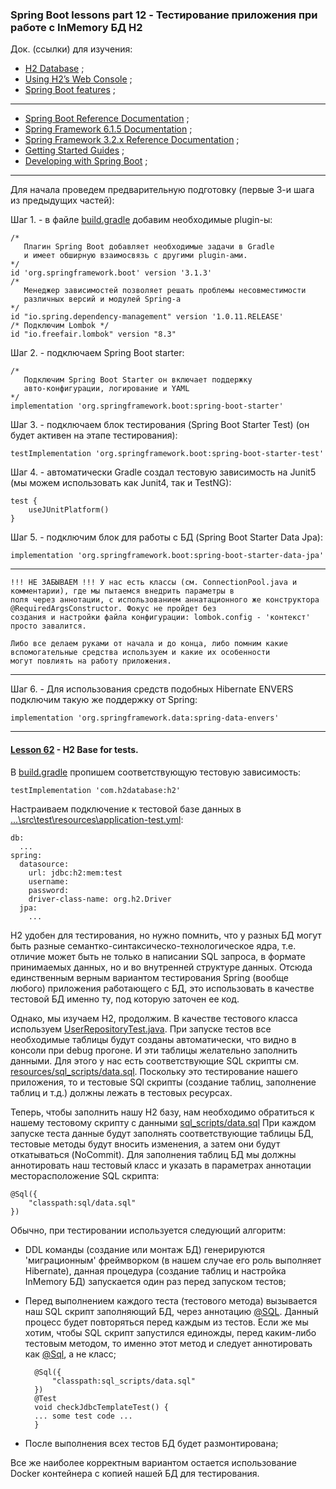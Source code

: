 ### Spring Boot lessons part 12 - Тестирование приложения при работе с InMemory БД H2

Док. (ссылки) для изучения:
- [H2 Database](https://www.h2database.com/html/main.html) ;
- [Using H2’s Web Console](https://docs.spring.io/spring-boot/docs/current/reference/htmlsingle/#data.sql.h2-web-console) ;
- [Spring Boot features](https://docs.spring.io/spring-boot/docs/1.3.0.RC1/reference/html/boot-features-sql.html) ;
________________________________________________________________________________________________________________________
- [Spring Boot Reference Documentation](https://docs.spring.io/spring-boot/docs/current/reference/htmlsingle/) ;
- [Spring Framework 6.1.5 Documentation](https://spring.io/projects/spring-framework) ;
- [Spring Framework 3.2.x Reference Documentation](https://docs.spring.io/spring-framework/docs/3.2.x/spring-framework-reference/html/index.html) ;
- [Getting Started Guides](https://spring.io/guides) ;
- [Developing with Spring Boot](https://docs.spring.io/spring-boot/docs/current/reference/html/using.html) ;

---------------------------------------------------------------------------------------------------------------
Для начала проведем предварительную подготовку (первые 3-и шага из предыдущих частей):

Шаг 1. - в файле [build.gradle](https://github.com/JcoderPaul/Spring_Framework_Lessons/blob/master/Spring_part_12/build.gradle) добавим необходимые plugin-ы: 

    /* 
       Плагин Spring Boot добавляет необходимые задачи в Gradle 
       и имеет обширную взаимосвязь с другими plugin-ами.
    */
    id 'org.springframework.boot' version '3.1.3'
    /* 
       Менеджер зависимостей позволяет решать проблемы несовместимости 
       различных версий и модулей Spring-а
    */
    id "io.spring.dependency-management" version '1.0.11.RELEASE'
    /* Подключим Lombok */
    id "io.freefair.lombok" version "8.3"

Шаг 2. - подключаем Spring Boot starter:

    /* 
       Подключим Spring Boot Starter он включает поддержку 
       авто-конфигурации, логирование и YAML
    */
    implementation 'org.springframework.boot:spring-boot-starter'

Шаг 3. - подключаем блок тестирования (Spring Boot Starter Test) 
(он будет активен на этапе тестирования):

    testImplementation 'org.springframework.boot:spring-boot-starter-test'

Шаг 4. - автоматически Gradle создал тестовую зависимость на Junit5
(мы можем использовать как Junit4, так и TestNG):

    test {
        useJUnitPlatform()
    }

Шаг 5. - подключим блок для работы с БД (Spring Boot Starter Data Jpa):

    implementation 'org.springframework.boot:spring-boot-starter-data-jpa'

---------------------------------------------------------------------------------------------------------------

    !!! НЕ ЗАБЫВАЕМ !!! У нас есть классы (см. ConnectionPool.java и комментарии), где мы пытаемся внедрить параметры в 
    поля через аннотации, с использованием аннатационного же конструктора @RequiredArgsConstructor. Фокус не пройдет без 
    создания и настройки файла конфигурации: lombok.config - 'контекст' просто завалится. 

    Либо все делаем руками от начала и до конца, либо помним какие вспомогательные средства используем и какие их особенности
    могут повлиять на работу приложения.

---------------------------------------------------------------------------------------------------------------

Шаг 6. - Для использования средств подобных Hibernate ENVERS подключим такую же поддержку от Spring:

    implementation 'org.springframework.data:spring-data-envers'

---------------------------------------------------------------------------------------------------------------
#### [Lesson 62](https://github.com/JcoderPaul/Spring_Framework_Lessons/tree/master/Spring_part_12/src/test/java/spring/oldboy/integration/database/repository/lesson_62) - H2 Base for tests.

В [build.gradle](https://github.com/JcoderPaul/Spring_Framework_Lessons/blob/master/Spring_part_12/build.gradle) пропишем соответствующую тестовую зависимость:

    testImplementation 'com.h2database:h2'

Настраиваем подключение к тестовой базе данных в [...\src\test\resources\application-test.yml](https://github.com/JcoderPaul/Spring_Framework_Lessons/blob/master/Spring_part_12/src/test/resources/application-test.yml):

    db:
      ...  
    spring:
      datasource:
        url: jdbc:h2:mem:test
        username:
        password:
        driver-class-name: org.h2.Driver
      jpa:
        ...

H2 удобен для тестирования, но нужно помнить, что у разных БД могут быть разные семантко-синтаксическо-технологическое 
ядра, т.е. отличие может быть не только в написании SQL запроса, в формате принимаемых данных, но и во внутренней 
структуре данных. Отсюда единственным верным вариантом тестирования Spring (вообще любого) приложения работающего с БД,
это использовать в качестве тестовой БД именно ту, под которую заточен ее код.

Однако, мы изучаем H2, продолжим. В качестве тестового класса используем [UserRepositoryTest.java](https://github.com/JcoderPaul/Spring_Framework_Lessons/blob/master/Spring_part_12/src/test/java/spring/oldboy/integration/database/repository/lesson_62/UserRepositoryTest.java). При запуске тестов
все необходимые таблицы будут созданы автоматически, что видно в консоли при debug прогоне. И эти таблицы желательно
заполнить данными. Для этого у нас есть соответствующие SQL скрипты см. [resources/sql_scripts/data.sql](https://github.com/JcoderPaul/Spring_Framework_Lessons/blob/master/Spring_part_12/src/test/resources/sql_scripts/data.sql). Поскольку это
тестирование нашего приложения, то и тестовые SQl скрипты (создание таблиц, заполнение таблиц и т.д.) должны лежать в 
тестовых ресурсах.

Теперь, чтобы заполнить нашу H2 базу, нам необходимо обратиться к нашему тестовому скрипту с данными [sql_scripts/data.sql](https://github.com/JcoderPaul/Spring_Framework_Lessons/blob/master/Spring_part_12/src/test/resources/sql_scripts/data.sql)
При каждом запуске теста данные будут заполнять соответствующие таблицы БД, тестовые методы будут вносить изменения, а 
затем они будут откатываться (NoCommit). Для заполнения таблиц БД мы должны аннотировать наш тестовый класс и указать в 
параметрах аннотации месторасположение SQL скрипта:

    @Sql({
        "classpath:sql/data.sql"
    })

Обычно, при тестировании используется следующий алгоритм:
- DDL команды (создание или монтаж БД) генерируются 'миграционным' фреймворком (в нашем случае его роль выполняет Hibernate),
данная процедура (создание таблиц и настройка InMemory БД) запускается один раз перед запуском тестов;
- Перед выполнением каждого теста (тестового метода) вызывается наш SQL скрипт заполняющий БД, через аннотацию [@SQL](https://docs.spring.io/spring-framework/docs/current/javadoc-api/org/springframework/test/context/jdbc/Sql.html). Данный
процесс будет повторяться перед каждым из тестов. Если же мы хотим, чтобы SQL скрипт запустился единожды, перед каким-либо
тестовым методом, то именно этот метод и следует аннотировать как [@Sql](https://docs.spring.io/spring-framework/docs/current/javadoc-api/org/springframework/test/context/jdbc/Sql.html), а не класс;
    
        @Sql({
            "classpath:sql_scripts/data.sql"
        })
        @Test
        void checkJdbcTemplateTest() {
        ... some test code ... 
        }

- После выполнения всех тестов БД будет размонтирована;

Все же наиболее корректным вариантом остается использование Docker контейнера с копией нашей БД для тестирования.